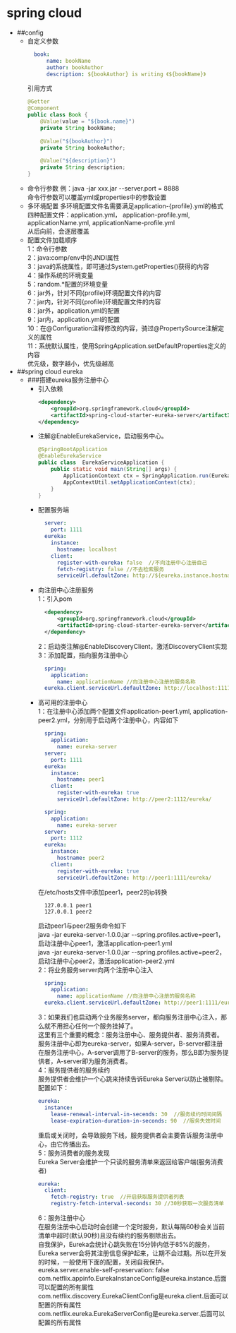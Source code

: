 # spring cloud

* ##config
  * 自定义参数
    ```yaml
      book: 
          name: bookName
          author: bookAuthor
          description: ${bookAuthor} is writing 《${bookName}》 
      ```
    引用方式
    ```java
    @Getter
    @Component
    public class Book {
        @Value(value = "${book.name}")
        private String bookName;
        
        @Value("${bookAuthor}")
        private String bookeAuthor;
        
        @Value("${description}")
        private String description;
    }
    ```
  * 命令行参数
    例：java -jar xxx.jar --server.port = 8888<br>
    命令行参数可以覆盖yml或properties中的参数设置<br>
  * 多环境配置
    多环境配置文件名需要满足application-{profile}.yml的格式<br>
    四种配置文件：application.yml， application-profile.yml, applicationName.yml, applicationName-profile.yml<br>
    从后向前，会逐层覆盖<br>
  * 配置文件加载顺序<br>
    1：命令行参数 <br>
    2：java:comp/env中的JNDI属性<br>
    3：java的系统属性，即可通过System.getProperties()获得的内容<br>
    4：操作系统的环境变量<br>
    5：random.*配置的环境变量<br>
    6：jar外，针对不同{profile}环境配置文件的内容<br>
    7：jar内，针对不同{profile}环境配置文件的内容<br>
    8：jar外，application.yml的配置<br>
    9：jar内，application.yml的配置<br>
    10：在@Configuration注释修改的内容，骑过@PropertySource注解定义的属性<br>
    11：系统默认属性，使用SpringApplication.setDefaultProperties定义的内容<br>
    优先级，数字越小，优先级越高
* ##spring cloud eureka
  * ###搭建eureka服务注册中心
    * 引入依赖
      ```xml
      <dependency>
          <groupId>org.springframework.cloud</groupId>
          <artifactId>spring-cloud-starter-eureka-server</artifactId>
      </dependency>
      ```
    * 注解@EnableEurekaService，启动服务中心。
      ```java
      @SpringBootApplication
      @EnableEurekaService
      public class  EurekaServiceApplication {
          public static void main(String[] args) {
              ApplicationContext ctx = SpringApplication.run(EurekaServiceApplication.class, args);
              AppContextUtil.setApplicationContext(ctx);
          }
      }
      ```
    * 配置服务端
      ```yaml
        server:
          port: 1111
        eureka:
          instance:
            hostname: localhost
          client:
            register-with-eureka: false  //不向注册中心注册自己
            fetch-registry: false //不去检索服务
            serviceUrl.defaultZone: http://${eureka.instance.hostname}:${server.port}/eureka
      ```
    * 向注册中心注册服务<br>
      1：引入pom
        ```xml
          <dependency>
              <groupId>org.springframework.cloud</groupId>
              <artifactId>spring-cloud-starter-eureka-server</artifactId>
          </dependency>
        ```
      2：启动类注解@EnableDiscoveryClient，激活DiscoveryClient实现<br>
      3：添加配置，指向服务注册中心
        ```yaml
          spring:
            application:
              name: applicationName //向注册中心注册的服务名称
          eureka.client.serviceUrl.defaultZone: http://localhost:1111/eureka/
        ```
    * 高可用的注册中心<br>
      1：在注册中心添加两个配置文件application-peer1.yml, application-peer2.yml，分别用于启动两个注册中心，内容如下
        ```yaml
          spring:
            application:
              name: eureka-server
          server:
            port: 1111
          eureka:
            instance:
              hostname: peer1
            client:
              register-with-eureka: true
              serviceUrl.defaultZone: http://peer2:1112/eureka/
        ```
        ```yaml
          spring:
            application:
              name: eureka-server
          server:
            port: 1112
          eureka:
            instance:
              hostname: peer2
            client:
              register-with-eureka: true
              serviceUrl.defaultZone: http://peer1:1111/eureka/
        ```
        在/etc/hosts文件中添加peer1，peer2的ip转换
        ```text
          127.0.0.1 peer1
          127.0.0.1 peer2
        ```
        启动peer1与peer2服务命令如下<br>
        java -jar eureka-server-1.0.0.jar --spring.profiles.active=peer1，启动注册中心peer1，激活application-peer1.yml<br>
        java -jar eureka-server-1.0.0.jar --spring.profiles.active=peer2，启动注册中心peer2，激活application-peer2.yml<br>
      2：将业务服务server向两个注册中心注入
        ```yaml
          spring:
            application:
              name: applicationName //向注册中心注册的服务名称
          eureka.client.serviceUrl.defaultZone: http://peer1:1111/eureka/,http://peer2:1111/eureka/
        ```
      3：如果我们也启动两个业务服务server，都向服务注册中心注入，那么就不用担心任何一个服务挂掉了。<br>
        这里有三个重要的概念：服务注册中心、服务提供者、服务消费者。<br>
        服务注册中心即为eureka-server，如果A-server，B-server都注册在服务注册中心，A-server调用了B-server的服务，那么B即为服务提供者，A-server即为服务消费者。<br>
      4：服务提供者的服务续约<br>
        服务提供者会维护一个心跳来持续告诉Eureka Server以防止被剔除。配置如下：
        ```yaml
        eureka:
          instance:
            lease-renewal-interval-in-secends: 30  //服务续约时间间隔
            lease-expiration-duration-in-seconds: 90  //服务失效时间
        ```
        重启或关闭时，会导致服务下线，服务提供者会主要告诉服务注册中心，由它传播出去。<br>
      5：服务消费者的服务发现<br>
        Eureka Server会维护一个只读的服务清单来返回给客户端(服务消费者)<br>
        ```yaml
        eureka:
          client:
            fetch-registry: true  //开启获取服务提供者列表
            registry-fetch-interval-seconds: 30 //30秒获取一次服务清单
        ```
      6：服务注册中心<br>
         在服务注册中心启动时会创建一个定时服务，默认每隔60秒会关当前清单中超时(默认90秒)且没有续约的服务剔除出去。<br>
         自我保护，Eureka会统计心跳失败在15分钟内低于85%的服务，Eureka server会将其注册信息保护起来，让期不会过期。所以在开发的时候，一般使用下面的配置，关闭自我保护。<br>
         eureka.server.enable-self-preservation: false<br>
         com.netflix.appinfo.EurekaInstanceConfig是eureka.instance.后面可以配置的所有属性<br>
         com.netflix.discovery.EurekaClientConfig是eureka.client.后面可以配置的所有属性<br>
         com.netflix.eureka.EurekaServerConfig是eureka.server.后面可以配置的所有属性<br>